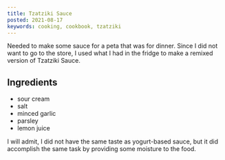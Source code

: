 ```yaml
---
title: Tzatziki Sauce
posted: 2021-08-17
keywords: cooking, cookbook, tzatziki
--- 
```


Needed to make some sauce for a peta that was for dinner. Since I did not want to go to the store, I used what I had in
the fridge to make a remixed version of Tzatziki Sauce.

## Ingredients

* sour cream
* salt
* minced garlic
* parsley
* lemon juice

I will admit, I did not have the same taste as yogurt-based sauce, but it did accomplish the same task by providing 
some moisture to the food. 
